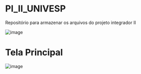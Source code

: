 # PI_II_UNIVESP
Repositório para armazenar os arquivos do projeto integrador II

![image](https://github.com/user-attachments/assets/621dcfcb-3e90-4a90-a9ae-b96e7d704165)

# Tela Principal

![image](https://github.com/user-attachments/assets/ec0e68c3-f6ef-412f-9ff0-e665ed81d375)
